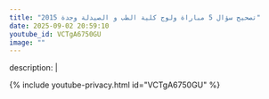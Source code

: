```yaml
---
title: "تصحيح سؤال 5 مباراة ولوج كلية الطب و الصيدلة وجدة 2015"
date: 2025-09-02 20:59:10 
youtube_id: VCTgA6750GU
image: ""
---
```

description: |
  
{% include youtube-privacy.html id="VCTgA6750GU" %}
